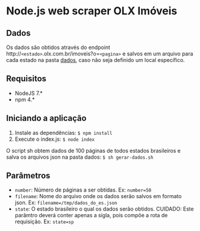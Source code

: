# Node.js web scraper OLX Imóveis

## Dados

Os dados são obtidos através do endpoint http://`<estado>`.olx.com.br/imoveis?o=`<pagina>` e salvos em um arquivo para cada estado na pasta [dados](dados), caso não seja definido um local específico.

## Requisitos

* NodeJS 7.*
* npm 4.*

## Iniciando a aplicação

1. Instale as dependências: `$ npm install`
2. Execute o index.js: `$ node index`

O script sh obtem dados de 100 páginas de todos estados brasileiros e salva os arquivos json na pasta dados: `$ sh gerar-dados.sh`

## Parâmetros

* `number`: Número de páginas a ser obtidas. Ex: `number=50`
* `filename`: Nome do arquivo onde os dados serão salvos em formato json. Ex: `filename=/tmp/dados_do_es.json`
* `state`: O estado brasileiro o qual os dados serão obtidos. CUIDADO: Este parâmtro deverá conter apenas a sigla, pois compõe a rota de requisição. Ex: `state=sp`
